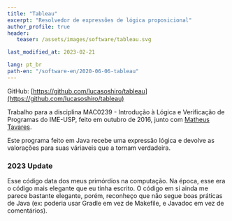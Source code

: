 ```yaml
---
title: "Tableau"
excerpt: "Resolvedor de expressões de lógica proposicional"
author_profile: true
header:
   teaser: /assets/images/software/tableau.svg

last_modified_at: 2023-02-21

lang: pt_br
path-en: "/software-en/2020-06-06-tableau"
---
```


GitHub: [https://github.com/lucasoshiro/tableau](https://github.com/lucasoshiro/tableau)

Trabalho para a disciplina MAC0239 - Introdução à Lógica e Verificação de
Programas do IME-USP, feito em outubro de 2016, junto com 
[Matheus Tavares](https://matheustavares.gitlab.io/).

Este programa feito em Java recebe uma expressão lógica e devolve as valorações
para suas váriaveis que a tornam verdadeira.

### 2023 Update

Esse código data dos meus primórdios na computação. Na época, esse era o código
mais elegante que eu tinha escrito. O código em si ainda me parece bastante
elegante, porém, reconheço que não segue boas práticas de Java (ex: poderia usar
Gradle em vez de Makefile, e Javadoc em vez de comentários).
